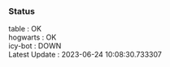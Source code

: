 ### Status


table : OK  
hogwarts : OK  
icy-bot : DOWN  
Latest Update : 2023-06-24 10:08:30.733307
